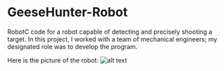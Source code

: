 # GeeseHunter-Robot
RobotC code for a robot capable of detecting and precisely shooting a target. 
In this project, I worked with a team of mechanical engineers; my designated role was to develop the program.

Here is the picture of the robot:
![alt text](https://raw.githubusercontent.com/a3farmah/GeeseHunter-Robot/robotpic.jpg)
